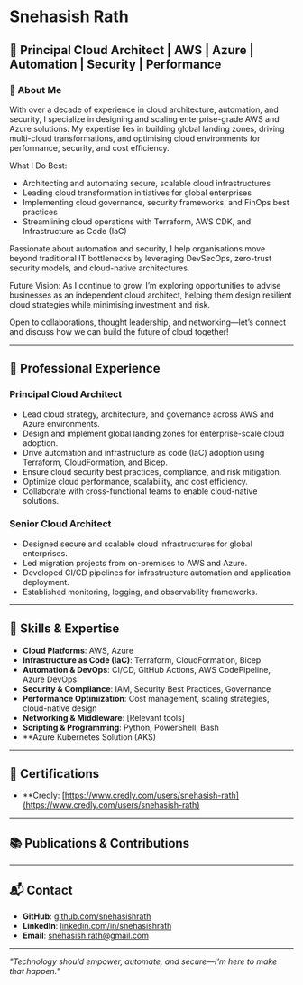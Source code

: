 # Snehasish Rath

## 🚀 Principal Cloud Architect | AWS | Azure | Automation | Security | Performance

### 📌 About Me
With over a decade of experience in cloud architecture, automation, and security, I specialize in designing and scaling enterprise-grade AWS and Azure solutions. My expertise lies in building global landing zones, driving multi-cloud transformations, and optimising cloud environments for performance, security, and cost efficiency.

What I Do Best:
- Architecting and automating secure, scalable cloud infrastructures
- Leading cloud transformation initiatives for global enterprises
- Implementing cloud governance, security frameworks, and FinOps best practices
- Streamlining cloud operations with Terraform, AWS CDK, and Infrastructure as Code (IaC)

Passionate about automation and security, I help organisations move beyond traditional IT bottlenecks by leveraging DevSecOps, zero-trust security models, and cloud-native architectures.

Future Vision:
As I continue to grow, I’m exploring opportunities to advise businesses as an independent cloud architect, helping them design resilient cloud strategies while minimising investment and risk.

Open to collaborations, thought leadership, and networking—let’s connect and discuss how we can build the future of cloud together!

---

## 💼 Professional Experience

### Principal Cloud Architect
- Lead cloud strategy, architecture, and governance across AWS and Azure environments.
- Design and implement global landing zones for enterprise-scale cloud adoption.
- Drive automation and infrastructure as code (IaC) adoption using Terraform, CloudFormation, and Bicep.
- Ensure cloud security best practices, compliance, and risk mitigation.
- Optimize cloud performance, scalability, and cost efficiency.
- Collaborate with cross-functional teams to enable cloud-native solutions.

### Senior Cloud Architect
- Designed secure and scalable cloud infrastructures for global enterprises.
- Led migration projects from on-premises to AWS and Azure.
- Developed CI/CD pipelines for infrastructure automation and application deployment.
- Established monitoring, logging, and observability frameworks.

---

## 🎯 Skills & Expertise
- **Cloud Platforms**: AWS, Azure
- **Infrastructure as Code (IaC)**: Terraform, CloudFormation, Bicep
- **Automation & DevOps**: CI/CD, GitHub Actions, AWS CodePipeline, Azure DevOps
- **Security & Compliance**: IAM, Security Best Practices, Governance
- **Performance Optimization**: Cost management, scaling strategies, cloud-native design
- **Networking & Middleware**: [Relevant tools]
- **Scripting & Programming**: Python, PowerShell, Bash
- **Azure Kubernetes Solution (AKS)

---

## 📜 Certifications
- **Credly: [https://www.credly.com/users/snehasish-rath](https://www.credly.com/users/snehasish-rath)

---

## 📚 Publications & Contributions

---

## 📬 Contact
- **GitHub**: [github.com/snehasishrath](https://github.com/snehasishrath/profile)
- **LinkedIn**: [linkedin.com/in/snehasishrath](https://www.linkedin.com/in/snehasishrath/)
- **Email**: [snehasish.rath@gmail.com](mailto:snehasish.rath@gmail.com)

---

_"Technology should empower, automate, and secure—I'm here to make that happen."_

